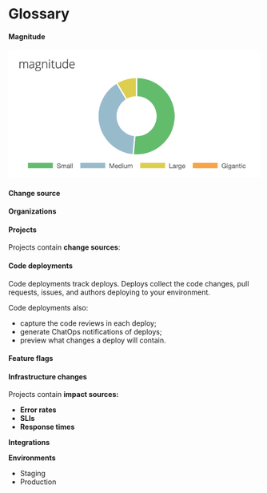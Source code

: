 # Glossary

#### Magnitude

![](.gitbook/assets/dashboard-magnitude.png)

#### Change source

#### **Organizations**

#### **Projects**

Projects contain **change sources**:

#### **Code deployments**

Code deployments track deploys. Deploys collect the code changes, pull requests, issues, and authors deploying to your environment. 

Code deployments also: 

* capture the code reviews in each deploy;
* generate ChatOps notifications of deploys;
* preview what changes a deploy will contain.

#### **Feature flags**

#### **Infrastructure changes**

Projects contain **impact sources:**

* **Error rates**
* **SLIs**
* **Response times**

**Integrations**

**Environments**

* Staging
* Production



